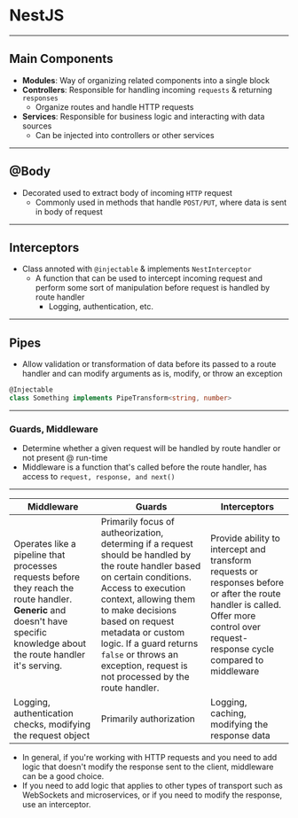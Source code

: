 # NestJS

---

## Main Components

- __Modules__: Way of organizing related components into a single block
- __Controllers__: Responsible for handling incoming `requests` & returning `responses`
  - Organize routes and handle HTTP requests
- __Services__: Responsible for business logic and interacting with data sources
  - Can be injected into controllers or other services

---

## @Body

- Decorated used to extract body of incoming `HTTP` request
  - Commonly used in methods that handle `POST/PUT`, where data is sent in body of request

---

## Interceptors

- Class annoted with `@injectable` & implements `NestInterceptor`
  - A function that can be used to intercept incoming request and perform some sort of manipulation before request is handled by route handler
    - Logging, authentication, etc.

---

## Pipes

- Allow validation or transformation of data before its passed to a route handler and can modify arguments as is, modify, or throw an exception

```typescript
@Injectable
class Something implements PipeTransform<string, number>
```

---

### Guards, Middleware

- Determine whether a given request will be handled by route handler or not present @ run-time
- Middleware is a function that's called before the route handler, has access to `request, response, and next()`

---

| Middleware                                                                                                                                                                  | Guards                                                                                                                                                                                                                                                                                                                                  | Interceptors                                                                                                                                                                        |
|-----------------------------------------------------------------------------------------------------------------------------------------------------------------------------|-----------------------------------------------------------------------------------------------------------------------------------------------------------------------------------------------------------------------------------------------------------------------------------------------------------------------------------------|-------------------------------------------------------------------------------------------------------------------------------------------------------------------------------------|
| Operates like a pipeline that processes requests before they reach the route handler. __Generic__ and doesn't have specific knowledge about the route handler it's serving. | Primarily focus of autheorization, determing if a request should be handled by the route handler based on certain conditions. Access to execution context, allowing them to make decisions based on request metadata or custom logic. If a guard returns `false` or throws an exception, request is not processed by the route handler. | Provide ability to intercept and transform requests or responses before or after the route handler is called. Offer more control over request-response cycle compared to middleware |
| Logging, authentication checks, modifying the request object                                                                                                                | Primarily authorization                                                                                                                                                                                                                                                                                                                 | Logging, caching, modifying the response data                                                                                                                                       |

- In general, if you're working with HTTP requests and you need to add logic that doesn't modify the response sent to the client, middleware can be a good choice.
- If you need to add logic that applies to other types of transport such as WebSockets and microservices, or if you need to modify the response, use an interceptor.
